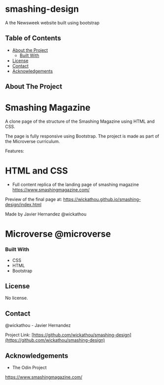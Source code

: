 # smashing-design
A the Newsweek website built using bootstrap


<!-- TABLE OF CONTENTS -->
## Table of Contents

* [About the Project](#about-the-project)
  * [Built With](#built-with)
* [License](#license)
* [Contact](#contact)
* [Acknowledgements](#acknowledgements)



<!-- ABOUT THE PROJECT -->
## About The Project
# Smashing Magazine
A clone page of the structure of the Smashing Magazine using HTML and CSS.

The page is fully responsive using Bootstrap. The project is made as part of the Microverse curriculum.

Features:

# HTML and CSS
- Full content replica of the landing page of smashing magazine https://www.smashingmagazine.com/

Preview of the final page at:
https://wickathou.github.io/smashing-design/index.html

Made by Javier Hernandez @wickathou
# Microverse @microverse

### Built With

* CSS
* HTML
* Bootstrap


<!-- LICENSE -->
## License

No license.

<!-- CONTACT -->
## Contact

@wickathou - Javier Hernandez

Project Link: [https://github.com/wickathou/smashing-design](https://github.com/wickathou/smashing-design)



<!-- ACKNOWLEDGEMENTS -->
## Acknowledgements

- The Odin Project


<!-- MARKDOWN LINKS & IMAGES -->

https://www.smashingmagazine.com/
